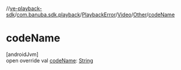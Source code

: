 //[ve-playback-sdk](../../../../../index.md)/[com.banuba.sdk.playback](../../../index.md)/[PlaybackError](../../index.md)/[Video](../index.md)/[Other](index.md)/[codeName](code-name.md)

# codeName

[androidJvm]\
open override val [codeName](code-name.md): [String](https://kotlinlang.org/api/latest/jvm/stdlib/kotlin/-string/index.html)
